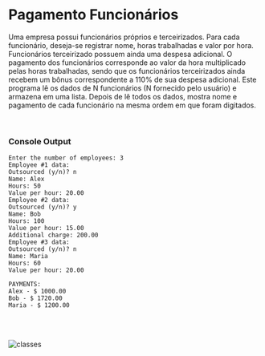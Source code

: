 # Pagamento Funcionários

Uma empresa possui funcionários próprios e terceirizados. Para cada funcionário, deseja-se registrar nome, horas trabalhadas e valor por hora. Funcionários terceirizado possuem ainda uma despesa adicional. O pagamento dos funcionários corresponde ao valor da hora multiplicado pelas horas trabalhadas, sendo que os funcionários terceirizados ainda recebem um bônus correspondente a 110% de sua despesa adicional. Este programa lê os dados de N funcionários (N fornecido pelo usuário) e armazena em uma lista. Depois de lê todos os dados, mostra nome e pagamento de cada funcionário na mesma ordem em que foram digitados.

<br>

### Console Output

```
Enter the number of employees: 3
Employee #1 data:
Outsourced (y/n)? n
Name: Alex
Hours: 50
Value per hour: 20.00
Employee #2 data:
Outsourced (y/n)? y
Name: Bob
Hours: 100
Value per hour: 15.00
Additional charge: 200.00
Employee #3 data:
Outsourced (y/n)? n
Name: Maria
Hours: 60
Value per hour: 20.00

PAYMENTS:
Alex - $ 1000.00
Bob - $ 1720.00
Maria - $ 1200.00
```
<br>
<br>

![classes](https://github.com/user-attachments/assets/6d4fac4d-8dd1-4108-b05b-786f542c6098)

